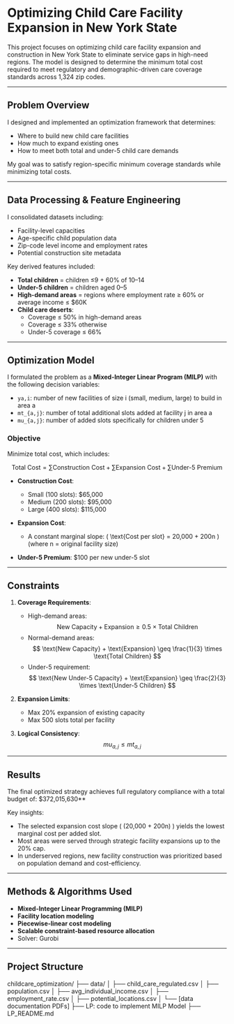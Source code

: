 # Optimizing Child Care Facility Expansion in New York State

This project focuses on optimizing child care facility expansion and construction in New York State to eliminate service gaps in high-need regions. The model is designed to determine the minimum total cost required to meet regulatory and demographic-driven care coverage standards across 1,324 zip codes.

---

## Problem Overview

I designed and implemented an optimization framework that determines:

- Where to build new child care facilities
- How much to expand existing ones
- How to meet both total and under-5 child care demands

My goal was to satisfy region-specific minimum coverage standards while minimizing total costs.

---

## Data Processing & Feature Engineering

I consolidated datasets including:

- Facility-level capacities
- Age-specific child population data
- Zip-code level income and employment rates
- Potential construction site metadata

Key derived features included:

- **Total children** = children ≤9 + 60% of 10–14
- **Under-5 children** = children aged 0–5
- **High-demand areas** = regions where employment rate ≥ 60% or average income ≤ $60K
- **Child care deserts**:
  - Coverage ≤ 50% in high-demand areas
  - Coverage ≤ 33% otherwise
  - Under-5 coverage ≤ 66%

---

##  Optimization Model

I formulated the problem as a **Mixed-Integer Linear Program (MILP)** with the following decision variables:

- `ya,i`: number of new facilities of size i (small, medium, large) to build in area a  
- `mt_{a,j}`: number of total additional slots added at facility j in area a  
- `mu_{a,j}`: number of added slots specifically for children under 5  

### Objective

Minimize total cost, which includes:

$$
\text{Total Cost} = \sum \text{Construction Cost} + \sum \text{Expansion Cost} + \sum \text{Under-5 Premium}
$$

- **Construction Cost**:  
  - Small (100 slots): \$65,000  
  - Medium (200 slots): \$95,000  
  - Large (400 slots): \$115,000  

- **Expansion Cost**:  
  - A constant marginal slope: \( \text{Cost per slot} = 20,000 + 200n \) (where n = original facility size)

- **Under-5 Premium**: \$100 per new under-5 slot

---

## Constraints

1. **Coverage Requirements**:
   - High-demand areas:  
     $$
     \text{New Capacity} + \text{Expansion} \geq 0.5 \times \text{Total Children}
     $$
   - Normal-demand areas:  
     $$
     \text{New Capacity} + \text{Expansion} \geq \frac{1}{3} \times \text{Total Children}
     $$
   - Under-5 requirement:  
     $$
     \text{New Under-5 Capacity} + \text{Expansion} \geq \frac{2}{3} \times \text{Under-5 Children}
     $$

2. **Expansion Limits**:  
   - Max 20% expansion of existing capacity  
   - Max 500 slots total per facility

3. **Logical Consistency**:
   $$
   mu_{a,j} \leq mt_{a,j}
   $$

---

## Results

The final optimized strategy achieves full regulatory compliance with a total budget of: $372,015,630**

Key insights:

- The selected expansion cost slope \( (20,000 + 200n) \) yields the lowest marginal cost per added slot.
- Most areas were served through strategic facility expansions up to the 20% cap.
- In underserved regions, new facility construction was prioritized based on population demand and cost-efficiency.

---

## Methods & Algorithms Used

- **Mixed-Integer Linear Programming (MILP)**
- **Facility location modeling**
- **Piecewise-linear cost modeling**
- **Scalable constraint-based resource allocation**
- Solver: Gurobi 

---

## Project Structure
childcare_optimization/
├── data/
│   ├── child_care_regulated.csv
│   ├── population.csv
│   ├── avg_individual_income.csv
│   ├── employment_rate.csv
│   ├── potential_locations.csv
│   └── [data documentation PDFs]
├── LP: code to implement MILP Model
├── LP_README.md


